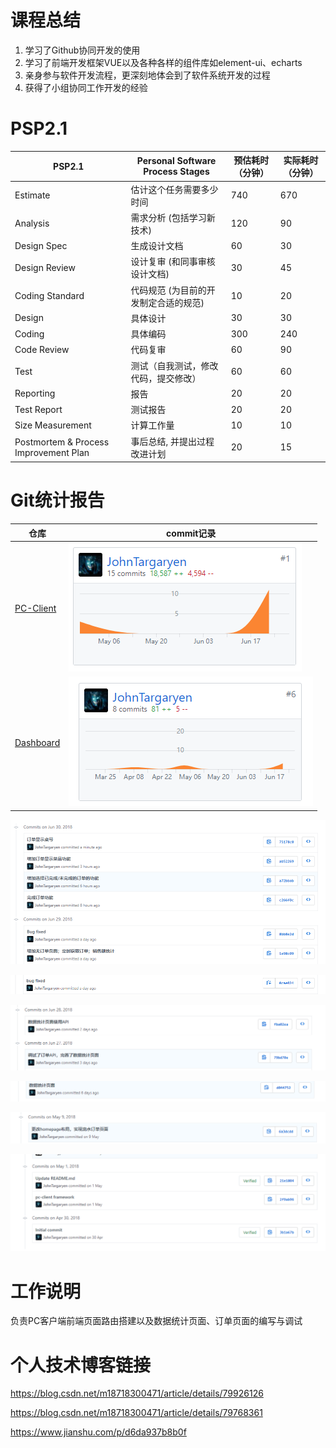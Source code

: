 # 课程总结
1. 学习了Github协同开发的使用
2. 学习了前端开发框架VUE以及各种各样的组件库如element-ui、echarts
3. 亲身参与软件开发流程，更深刻地体会到了软件系统开发的过程
4. 获得了小组协同工作开发的经验

# PSP2.1
PSP2.1 | Personal Software Process Stages | 预估耗时（分钟）| 实际耗时（分钟）
---- | --- | --- | --- |
Estimate |  估计这个任务需要多少时间 | 740 | 670 |
Analysis | 需求分析 (包括学习新技术) | 120 | 90 |
Design Spec | 生成设计文档 | 60 | 30 |
Design Review | 设计复审 (和同事审核设计文档) | 30 | 45 |
Coding Standard | 代码规范 (为目前的开发制定合适的规范) | 10 | 20 |
Design | 具体设计 | 30 | 30 |
Coding | 具体编码 | 300 | 240 |
Code Review | 代码复审 | 60 | 90 |
Test | 测试（自我测试，修改代码，提交修改） | 60 | 60 |
Reporting | 报告 | 20 | 20 |
Test Report | 测试报告 | 20 | 20 |
Size Measurement | 计算工作量 | 10 | 10 |
Postmortem & Process Improvement Plan | 事后总结, 并提出过程改进计划 | 20 | 15 |

# Git统计报告

| 仓库                                                      | commit记录                                    |
| --------------------------------------------------------- | --------------------------------------------- |
| [PC-Client](https://github.com/Zhidan-System/PC-Client)   | ![PC-Client](15331237-assets/7.png)   |
| [Dashboard](https://github.com/Zhidan-System/Dashboard)   | ![Dashboard](15331237-assets/dashboard.png)   |

![](15331237-assets/1.PNG)

![](15331237-assets/2.PNG)


![](15331237-assets/3.PNG)

![](15331237-assets/4.PNG)

![](15331237-assets/5.PNG)

![](15331237-assets/6.PNG)



# 工作说明
负责PC客户端前端页面路由搭建以及数据统计页面、订单页面的编写与调试

# 个人技术博客链接
https://blog.csdn.net/m18718300471/article/details/79926126

https://blog.csdn.net/m18718300471/article/details/79768361

https://www.jianshu.com/p/d6da937b8b0f
